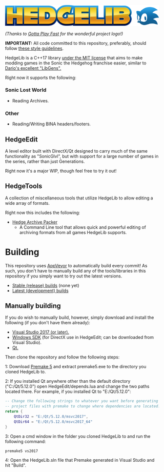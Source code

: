 ![HedgeLib Logo](Logo-small.png?raw=true)

*(Thanks to [Gotta Play Fast](https://www.youtube.com/channel/UCZfOGBkXRKICFozWU5bE0Xg) for the wonderful project logo!)*

**IMPORTANT:** All code committed to this repository, preferably, should follow [these style guidelines](https://github.com/Radfordhound/HedgeLib/wiki/Code-Style).

HedgeLib is a C++17 library [under the MIT license](License.txt) that aims to make modding games in the Sonic the Hedgehog franchise easier, similar to [Dario's excellent "LibGens".](https://github.com/DarioSamo/libgens-sonicglvl)

Right now it supports the following:

### Sonic Lost World
- Reading Archives.

### Other
- Reading/Writing BINA headers/footers.

## HedgeEdit
A level editor built with DirectX/Qt designed to carry much of the same
functionality as "SonicGlvl", but with support for a large number of games in the series, rather than just Generations.

Right now it's a major WIP, though feel free to try it out!

## HedgeTools
A collection of miscellaneous tools that utilize HedgeLib to allow editing a wide array of formats.

Right now this includes the following:

- [Hedge Archive Packer](HedgeTools/HedgeArcPack)
  * A Command Line tool that allows quick and powerful editing of archiving formats from all games HedgeLib supports.

# Building
This repository uses [AppVeyor](https://www.appveyor.com/) to automatically build every commit!
As such, you don't have to manually build any of the tools/libraries in this repository if you simply want to try out the latest versions.

- [Stable (release) builds](https://github.com/Radfordhound/HedgeLib/releases) (none yet)
- [Latest (development) builds](https://ci.appveyor.com/project/Radfordhound/hedgelib/build/artifacts)

## Manually building
If you do wish to manually build, however, simply download and install the following (if you don't have them already):
- [Visual Studio 2017 (or later).](https://www.visualstudio.com/downloads/)
- [Windows SDK](https://developer.microsoft.com/en-us/windows/downloads/windows-10-sdk) (for DirectX use in HedgeEdit; can be downloaded from Visual Studio).
- [Qt.](https://www.qt.io/download)

Then clone the repository and follow the following steps:

1: Download [Premake 5](https://premake.github.io/download.html#v5) and extract premake5.exe to the directory you cloned HedgeLib to.

2: If you installed Qt anywhere other than the default directory ("C:/Qt/5.12.0") open HedgeEdit/depends.lua and change the two paths located there.
For example, if you installed Qt to "E:/Qt/5.12.0":

```lua
-- Change the following strings to whatever you want before generating
-- project files with premake to change where dependencies are located.
return {
	QtDir32 = "E:/Qt/5.12.0/msvc2017",
	QtDir64 = "E:/Qt/5.12.0/msvc2017_64"
}
```

3: Open a cmd window in the folder you cloned HedgeLib to and run the following command:
```
premake5 vs2017
```

4: Open the HedgeLib.sln file that Premake generated in Visual Studio and hit "Build".